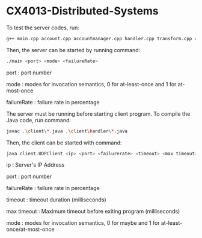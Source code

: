 # CX4013-Distributed-Systems

To test the server codes, run:
```sh
g++ main.cpp account.cpp accountmanager.cpp handler.cpp transform.cpp udpserver.cpp monitor.cpp -o main
```

Then, the server can be started by running command:
```sh
./main <port> <mode> <failureRate>
```
port        : port number

mode        : modes for invocation semantics, 0 for at-least-once and 1 for at-most-once

failureRate : failure rate in percentage

The server must be running before starting client program. To compile the Java code, run command:
```sh
javac .\client\*.java .\client\handler\*.java
```

Then, the client can be started with command:
```sh
java client.UDPClient <ip> <port> <failurerate> <timeout> <max timeout> <mode>
```
ip          : Server's IP Address

port        : port number

failureRate : failure rate in percentage

timeout     : timeout duration (milliseconds)

max timeout : Maximum timeout before exiting program (milliseconds)

mode        : modes for invocation semantics, 0 for maybe and 1 for at-least-once/at-most-once
